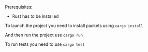 Prerequisites:
 - Rust has to be installed

To launch the project you need to install packets using 
```cargo install```

And then run the project use 
```cargo run```

To run tests you need to use
```cargo test```
